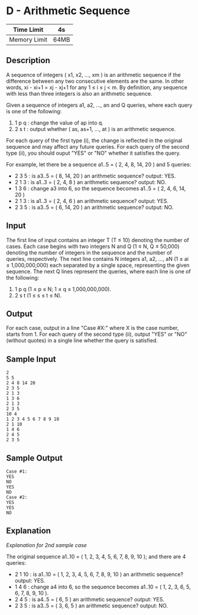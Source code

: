 # D - Arithmetic Sequence

| Time Limit   | 4s   |
|--------------|------|
| Memory Limit | 64MB |

## Description

A sequence of integers ( x1, x2, ..., xm ) is an arithmetic sequence if the difference between any two consecutive elements are the same. In other words, xi - xi+1 = xj - xj+1 for any 1 ≤ i ≤ j < m. By definition, any sequence with less than three integers is also an arithmetic sequence.

Given a sequence of integers a1, a2, ..., an and Q queries, where each query is one of the following:

1. 1 p q : change the value of ap into q.
2. 2 s t : output whether ( as, as+1, ..., at ) is an arithmetic sequence.

For each query of the first type (i), the change is reflected in the original sequence and may affect any future queries. For each query of the second type (ii), you should ouput "YES" or "NO" whether it satisfies the query.

For example, let there be a sequence a1..5 = ( 2, 4, 8, 14, 20 ) and 5 queries:

- 2 3 5 : is a3..5 = ( 8, 14, 20 ) an arithmetic sequence? output: YES.
- 2 1 3 : is a1..3 = ( 2, 4, 8 ) an arithmetic sequence? output: NO.
- 1 3 6 : change a3 into 6, so the sequence becomes a1..5 = ( 2, 4, 6, 14, 20 )
- 2 1 3 : is a1..3 = ( 2, 4, 6 ) an arithmetic sequence? output: YES.
- 2 3 5 : is a3..5 = ( 6, 14, 20 ) an arithmetic sequence? output: NO.

## Input

The first line of input contains an integer T (T ≤ 10) denoting the number of cases. Each case begins with two integers N and Q (1 ≤ N, Q ≤ 50,000) denoting the number of integers in the sequence and the number of queries, respectively. The next line contains N integers a1, a2, ..., aN (1 ≤ ai ≤ 1,000,000,000) each separated by a single space, representing the given sequence. The next Q lines represent the queries, where each line is one of the following:

1. 1 p q (1 ≤ p ≤ N; 1 ≤ q ≤ 1,000,000,000).
2. 2 s t (1 ≤ s ≤ t ≤ N).

## Output

For each case, output in a line "Case #X:" where X is the case number, starts from 1. For each query of the second type (ii), output "YES" or "NO" (without quotes) in a single line whether the query is satisfied.

## Sample Input

	2
	5 5
	2 4 8 14 20
	2 3 5
	2 1 3
	1 3 6
	2 1 3
	2 3 5
	10 4
	1 2 3 4 5 6 7 8 9 10
	2 1 10
	1 4 6
	2 4 5
	2 3 5

## Sample Output

	Case #1:
	YES
	NO
	YES
	NO
	Case #2:
	YES
	YES
	NO

## Explanation

*Explanation for 2nd sample case*

The original sequence a1..10 = ( 1, 2, 3, 4, 5, 6, 7, 8, 9, 10 ); and there are 4 queries:

- 2 1 10 : is a1..10 = ( 1, 2, 3, 4, 5, 6, 7, 8, 9, 10 ) an arithmetic sequence? output: YES.
- 1 4 6 : change a4 into 6, so the sequence becomes a1..10 = ( 1, 2, 3, 6, 5, 6, 7, 8, 9, 10 ).
- 2 4 5 : is a4..5 = ( 6, 5 ) an arithmetic sequence? output: YES.
- 2 3 5 : is a3..5 = ( 3, 6, 5 ) an arithmetic sequence? output: NO.
